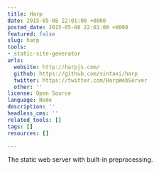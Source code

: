 ```yaml
---
title: Harp
date: 2015-05-08 22:01:00 +0000
posted_date: 2015-05-08 22:01:00 +0000
featured: false
slug: harp
tools:
- static-site-generator
urls:
  website: http://harpjs.com/
  github: https://github.com/sintaxi/harp
  twitter: https://twitter.com/HarpWebServer
  other: ''
license: Open Source
language: Node
description: ''
headless_cms: ''
related_tools: []
tags: []
resources: []

---
```

The static web server with built-in preprocessing.
